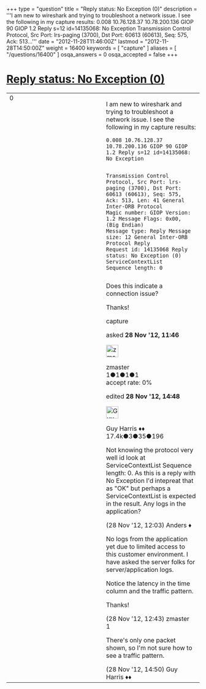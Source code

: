 +++
type = "question"
title = "Reply status: No Exception (0)"
description = '''I am new to wireshark and trying to troubleshoot a network issue. I see the following in my capture results: 0.008 10.76.128.37 10.78.200.136 GIOP 90 GIOP 1.2 Reply s=12 id=14135068: No Exception  Transmission Control Protocol, Src Port: lrs-paging (3700), Dst Port: 60613 (60613), Seq: 575, Ack: 513...'''
date = "2012-11-28T11:46:00Z"
lastmod = "2012-11-28T14:50:00Z"
weight = 16400
keywords = [ "capture" ]
aliases = [ "/questions/16400" ]
osqa_answers = 0
osqa_accepted = false
+++

<div class="headNormal">

# [Reply status: No Exception (0)](/questions/16400/reply-status-no-exception-0)

</div>

<div id="main-body">

<div id="askform">

<table id="question-table" style="width:100%;"><colgroup><col style="width: 50%" /><col style="width: 50%" /></colgroup><tbody><tr class="odd"><td style="width: 30px; vertical-align: top"><div class="vote-buttons"><span id="post-16400-upvote" class="ajax-command post-vote up" rel="nofollow" title="I like this post (click again to cancel)"> </span><div id="post-16400-score" class="post-score" title="current number of votes">0</div><span id="post-16400-downvote" class="ajax-command post-vote down" rel="nofollow" title="I dont like this post (click again to cancel)"> </span> <span id="favorite-mark" class="ajax-command favorite-mark" rel="nofollow" title="mark/unmark this question as favorite (click again to cancel)"> </span><div id="favorite-count" class="favorite-count"></div></div></td><td><div id="item-right"><div class="question-body"><p>I am new to wireshark and trying to troubleshoot a network issue. I see the following in my capture results:</p><pre><code>0.008 10.76.128.37 10.78.200.136 GIOP 90 GIOP 1.2 Reply s=12 id=14135068: No Exception

Transmission Control Protocol, Src Port: lrs-paging (3700), Dst Port: 60613 (60613), Seq: 575, Ack: 513, Len: 41
General Inter-ORB Protocol
Magic number: GIOP
Version: 1.2
Message Flags: 0x00, (Big Endian)
Message type: Reply
Message size: 12
General Inter-ORB Protocol Reply
Request id: 14135068
Reply status: No Exception (0)
ServiceContextList
Sequence length: 0</code></pre><p>Does this indicate a connection issue?</p><p>Thanks!</p></div><div id="question-tags" class="tags-container tags"><span class="post-tag tag-link-capture" rel="tag" title="see questions tagged &#39;capture&#39;">capture</span></div><div id="question-controls" class="post-controls"></div><div class="post-update-info-container"><div class="post-update-info post-update-info-user"><p>asked <strong>28 Nov '12, 11:46</strong></p><img src="https://secure.gravatar.com/avatar/9804bf8bf161b03fae3a156bfcfce2f2?s=32&amp;d=identicon&amp;r=g" class="gravatar" width="32" height="32" alt="zmaster&#39;s gravatar image" /><p><span>zmaster</span><br />
<span class="score" title="1 reputation points">1</span><span title="1 badges"><span class="badge1">●</span><span class="badgecount">1</span></span><span title="1 badges"><span class="silver">●</span><span class="badgecount">1</span></span><span title="1 badges"><span class="bronze">●</span><span class="badgecount">1</span></span><br />
<span class="accept_rate" title="Rate of the user&#39;s accepted answers">accept rate:</span> <span title="zmaster has no accepted answers">0%</span></p></div><div class="post-update-info post-update-info-edited"><p><span> edited <strong>28 Nov '12, 14:48</strong> </span></p><img src="https://secure.gravatar.com/avatar/f93de7000747ab5efb5acd3034b2ebd7?s=32&amp;d=identicon&amp;r=g" class="gravatar" width="32" height="32" alt="Guy%20Harris&#39;s gravatar image" /><p><span>Guy Harris ♦♦</span><br />
<span class="score" title="17443 reputation points"><span>17.4k</span></span><span title="3 badges"><span class="badge1">●</span><span class="badgecount">3</span></span><span title="35 badges"><span class="silver">●</span><span class="badgecount">35</span></span><span title="196 badges"><span class="bronze">●</span><span class="badgecount">196</span></span></p></div></div><div id="comments-container-16400" class="comments-container"><span id="16401"></span><div id="comment-16401" class="comment"><div id="post-16401-score" class="comment-score"></div><div class="comment-text"><p>Not knowing the protocol very well id look at ServiceContextList Sequence length: 0. As this is a reply with No Exception I'd intepreat that as "OK" but perhaps a ServiceContextList is expected in the result. Any logs in the application?</p></div><div id="comment-16401-info" class="comment-info"><span class="comment-age">(28 Nov '12, 12:03)</span> <span class="comment-user userinfo">Anders ♦</span></div></div><span id="16403"></span><div id="comment-16403" class="comment"><div id="post-16403-score" class="comment-score"></div><div class="comment-text"><p>No logs from the application yet due to limited access to this customer environment. I have asked the server folks for server/application logs.</p><p>Notice the latency in the time column and the traffic pattern.</p><p>Thanks!</p></div><div id="comment-16403-info" class="comment-info"><span class="comment-age">(28 Nov '12, 12:43)</span> <span class="comment-user userinfo">zmaster</span></div></div><span id="16404"></span><div id="comment-16404" class="comment"><div id="post-16404-score" class="comment-score">1</div><div class="comment-text"><p>There's only one packet shown, so I'm not sure how to see a traffic pattern.</p></div><div id="comment-16404-info" class="comment-info"><span class="comment-age">(28 Nov '12, 14:50)</span> <span class="comment-user userinfo">Guy Harris ♦♦</span></div></div></div><div id="comment-tools-16400" class="comment-tools"></div><div class="clear"></div><div id="comment-16400-form-container" class="comment-form-container"></div><div class="clear"></div></div></td></tr></tbody></table>

</div>

</div>

